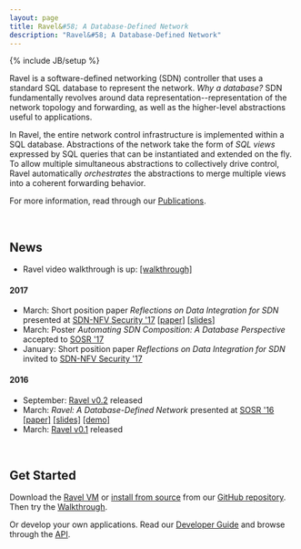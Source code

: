 ```yaml
---
layout: page
title: Ravel&#58; A Database-Defined Network
description: "Ravel&#58; A Database-Defined Network"
---
```

{% include JB/setup %}


Ravel is a software-defined networking (SDN) controller that uses a standard SQL database to represent the network.  _Why a database?_ SDN fundamentally revolves around data representation--representation of the network topology and forwarding, as well as the higher-level abstractions useful to applications.

In Ravel, the entire network control infrastructure is implemented within a SQL database.  Abstractions of the network take the form of _SQL views_ expressed by SQL queries that can be instantiated and extended on the fly.  To allow multiple simultaneous abstractions to collectively drive control, Ravel automatically _orchestrates_ the abstractions to merge multiple views into a coherent forwarding behavior.

For more information, read through our [Publications]({{site.url}}/publications).

<br/>

## News ##

* Ravel video walkthrough is up: [[walkthrough]](videos/walkthrough.mp4)

#### 2017 ####
* March: Short position paper _Reflections on Data Integration for SDN_ presented at [SDN-NFV Security '17](https://www.cs.clemson.edu/nss/sdnfvsec2017/) [[paper]](docs/sdnnfv17.pdf) [[slides]](docs/sdnnfv17-slides.pdf)
* March: Poster _Automating SDN Composition: A Database Perspective_ accepted to [SOSR '17](http://conferences.sigcomm.org/sosr/2017/)
* January: Short position paper _Reflections on Data Integration for SDN_ invited to [SDN-NFV Security '17](https://www.cs.clemson.edu/nss/sdnfvsec2017/)


#### 2016 ####

* September: [Ravel v0.2](https://github.com/ravel-net/ravel/releases/tag/v0.2) released
* March: _Ravel: A Database-Defined Network_ presented at [SOSR '16](http://conferences.sigcomm.org/sosr/2016/) [[paper]](docs/sosr16.pdf) [[slides]](docs/SOSR16slide2.pdf) [[demo]](videos/sosr_demo.mp4)
* March: [Ravel v0.1](https://github.com/ravel-net/ravel/releases/tag/v0.1) released


<br/>

## Get Started ##

Download the [Ravel VM]({{site.url}}/download#option-1-pre-packaged-vm) or [install from source]({{site.url}}/download#option-2-install-from-source) from our [GitHub repository](http://github.com/ravel-net/ravel).  Then try the [Walkthrough]({{site.url}}/walkthrough).

Or develop your own applications.  Read our [Developer Guide]({{site.url}}/manual) and browse through the [API](api/annotated.html).
